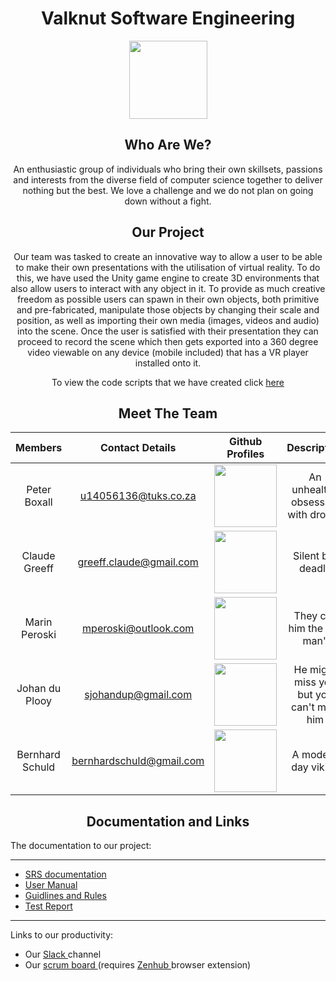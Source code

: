 # <center> Valknut Software Engineering </center> #

<center><img src="https://upload.wikimedia.org/wikipedia/commons/thumb/b/ba/Valknut.svg/1200px-Valknut.svg.png" width = "125"/></center>

## <center> Who Are We? </center> ##

<center> 

An enthusiastic group of individuals who bring their own skillsets, passions and interests from the diverse field of computer science together to deliver nothing but the best. We love a challenge and we do not plan on going down without a fight. 

</center>  


## <center> Our Project </center> ##

<center> 

Our team was tasked to create an innovative way to allow a user to be able to make their own presentations with the utilisation of virtual reality. To do this, we have used the Unity game engine to create 3D environments that also allow users to interact with any object in it. To provide as much creative freedom as possible users can spawn in their own objects, both primitive and pre-fabricated, manipulate those objects by changing their scale and position, as well as importing their own media (images, videos and audio) into the scene. Once the user is satisfied with their presentation they can proceed to record the scene which then gets exported into a 360 degree video viewable on any device (mobile included) that has a VR player installed onto it.

To view the code scripts that we have created click <a href="https://github.com/Valknut-Software-Engineering/Capstone_Project/tree/master/VR_Presentation/Assets/Scripts" target="_blank"> here </a>

</center>  

## <center> Meet The Team </center> ##

<center>

| Members  | Contact Details  | Github Profiles | Description |
| :-:      |:-:               | :-:             | :-:         |
| Peter Boxall | u14056136@tuks.co.za | <a href="https://github.com/PeteElite" target="_blank"> <img src="http://cameronmcefee.com/img/work/the-octocat/ironcat.jpg" width="100"/> </a> | An unhealthy obsession with drones |
| Claude Greeff | greeff.claude@gmail.com | <a href="https://github.com/MasterJetson" target="_blank"> <img src="https://tctechcrunch2011.files.wordpress.com/2012/02/coderdojo-octocat3.jpg" width="100" /> </a> | Silent but deadly |
| Marin Peroski | mperoski@outlook.com | <a href="https://github.com/Mazzl3s" target="_blank"> <img src="https://octodex.github.com/images/daftpunktocat-thomas.gif" width="100"/> </a> | They call him the "tin man" |
| Johan du Plooy | sjohandup@gmail.com | <a href="https://github.com/sjohandup" target="_blank"> <img src="https://octodex.github.com//images/jetpacktocat.png" width="100" /> </a> | He might miss you but you can&#39;t miss him |
| Bernhard Schuld | bernhardschuld@gmail.com | <a href="https://github.com/BernhardSchuld" target="_blank"> <img src="https://octodex.github.com/images/bear-cavalry.jpg" width="100" /> </a> | A modern day viking |

</center>

## <center> Documentation and Links </center> ##

<left>

The documentation to our project:
* * *
* <a href="https://github.com/Valknut-Software-Engineering/Capstone_Project/tree/dev/Documentation/SRS%20Documentation" target="_blank"> SRS documentation </a> 
* <a href="https://github.com/Valknut-Software-Engineering/Capstone_Project/tree/dev/Documentation/User%20Manual" target="_blank"> User Manual </a> 
* <a href="https://github.com/Valknut-Software-Engineering/Capstone_Project/tree/dev/Documentation/Guidlines%20and%20Rules" target="_blank"> Guidlines and Rules </a>
* <a href="https://github.com/Valknut-Software-Engineering/Capstone_Project/tree/dev/Documentation/Test%20Report" target="_blank"> Test Report </a>
* * *
Links to our productivity:
* Our <a href="https://valknut-software-eng.slack.com/messages/C59Q3SSGL/" target="_blank"> Slack </a> channel
* Our <a href="https://github.com/Valknut-Software-Engineering/Capstone_Project#reports?report=velocity" target="_blank"> scrum board </a> (requires <a href="https://www.zenhub.com" target="_blank"> Zenhub </a> browser extension)

</left>
